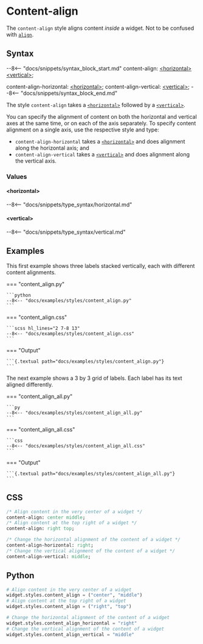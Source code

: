 # Content-align

The `content-align` style aligns content _inside_ a widget.
Not to be confused with [`align`](../align).


## Syntax

--8<-- "docs/snippets/syntax_block_start.md"
content-align: <a href="../css_types/horizontal.md">&lt;horizontal&gt;</a> <a href="../css_types/vertical.md">&lt;vertical&gt;</a>;

content-align-horizontal: <a href="../css_types/horizontal.md">&lt;horizontal&gt;</a>;
content-align-vertical: <a href="../css_types/vertical.md">&lt;vertical&gt;</a>;
--8<-- "docs/snippets/syntax_block_end.md"

The style `content-align` takes a [`<horizontal>`](../css_types/horizontal.md) followed by a [`<vertical>`](../css_types/vertical.md).

You can specify the alignment of content on both the horizontal and vertical axes at the same time,
or on each of the axis separately.
To specify content alignment on a single axis, use the respective style and type:

 - `content-align-horizontal` takes a [`<horizontal>`](../css_types/horizontal.md) and does alignment along the horizontal axis; and
 - `content-align-vertical` takes a [`<vertical>`](../css_types/vertical.md) and does alignment along the vertical axis.

### Values

#### &lt;horizontal&gt;

--8<-- "docs/snippets/type_syntax/horizontal.md"

#### &lt;vertical&gt;

--8<-- "docs/snippets/type_syntax/vertical.md"

## Examples

This first example shows three labels stacked vertically, each with different content alignments.

=== "content_align.py"

    ```python
    --8<-- "docs/examples/styles/content_align.py"
    ```

=== "content_align.css"

    ```scss hl_lines="2 7-8 13"
    --8<-- "docs/examples/styles/content_align.css"
    ```

=== "Output"

    ```{.textual path="docs/examples/styles/content_align.py"}
    ```

The next example shows a 3 by 3 grid of labels.
Each label has its text aligned differently.

=== "content_align_all.py"

    ```py
    --8<-- "docs/examples/styles/content_align_all.py"
    ```

=== "content_align_all.css"

    ```css
    --8<-- "docs/examples/styles/content_align_all.css"
    ```

=== "Output"

    ```{.textual path="docs/examples/styles/content_align_all.py"}
    ```

## CSS

```sass
/* Align content in the very center of a widget */
content-align: center middle;
/* Align content at the top right of a widget */
content-align: right top;

/* Change the horizontal alignment of the content of a widget */
content-align-horizontal: right;
/* Change the vertical alignment of the content of a widget */
content-align-vertical: middle;
```

## Python
```python
# Align content in the very center of a widget
widget.styles.content_align = ("center", "middle")
# Align content at the top right of a widget
widget.styles.content_align = ("right", "top")

# Change the horizontal alignment of the content of a widget
widget.styles.content_align_horizontal = "right"
# Change the vertical alignment of the content of a widget
widget.styles.content_align_vertical = "middle"
```

